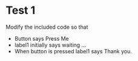 # Test 1

Modify the included code so that 
* Button says Press Me
* label1 initially says waiting ...
* When button is pressed label1 says Thank you.
